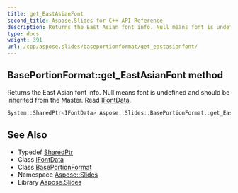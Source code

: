 ```yaml
---
title: get_EastAsianFont
second_title: Aspose.Slides for C++ API Reference
description: Returns the East Asian font info. Null means font is undefined and should be inherited from the Master. Read IFontData.
type: docs
weight: 391
url: /cpp/aspose.slides/baseportionformat/get_eastasianfont/
---
```

## BasePortionFormat::get_EastAsianFont method


Returns the East Asian font info. Null means font is undefined and should be inherited from the Master. Read [IFontData](../../ifontdata/).

```cpp
System::SharedPtr<IFontData> Aspose::Slides::BasePortionFormat::get_EastAsianFont() override
```

## See Also

* Typedef [SharedPtr](../../../system/sharedptr/)
* Class [IFontData](../../ifontdata/)
* Class [BasePortionFormat](../)
* Namespace [Aspose::Slides](../../)
* Library [Aspose.Slides](../../../)
